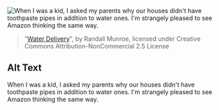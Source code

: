 ![When I was a kid, I asked my parents why our houses didn't have toothpaste pipes in addition to water ones. I'm strangely pleased to see Amazon thinking the same way.](https://imgs.xkcd.com/comics/water_delivery.png)
> "[Water Delivery](https://xkcd.com/1599/)", by Randall Munroe, licensed under Creative Commons Attribution-NonCommercial 2.5 License

## Alt Text
When I was a kid, I asked my parents why our houses didn't have toothpaste pipes in addition to water ones. I'm strangely pleased to see Amazon thinking the same way.
